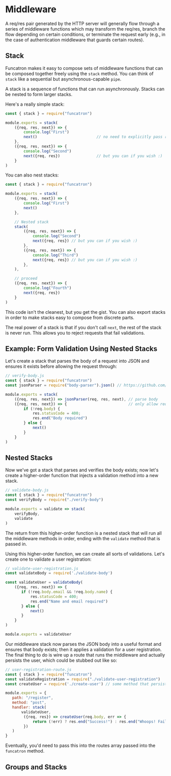 # Middleware

A req/res pair generated by the HTTP server will generally flow through a series of middleware functions which may transform the req/res, branch the flow depending on certain conditions, or terminate the request early \(e.g., in the case of authentication middleware that guards certain routes\).

## Stack

Funcatron makes it easy to compose sets of middleware functions that can be composed together freely using the `stack` method. You can think of `stack` like a sequential but asynchronous-capable `pipe`.

A stack is a sequence of functions that can run asynchronously. Stacks can be nested to form larger stacks.

Here's a really simple stack:

```javascript
const { stack } = require("funcatron")

module.exports = stack(
    ({req, res, next}) => {
        console.log("First")
        next()                          // no need to explicitly pass req/res through
    },
    ({req, res, next}) => {
        console.log("Second")
        next({req, res})                // but you can if you wish :)
    }
)
```

You can also nest stacks:

```javascript
const { stack } = require("funcatron")

module.exports = stack(
    ({req, res, next}) => {
        console.log("First")
        next()                          
    },

    // Nested stack
    stack(
        ({req, res, next}) => {
            console.log("Second")
            next({req, res}) // but you can if you wish :)
        },
        ({req, res, next}) => {
            console.log("Third")
            next({req, res}) // but you can if you wish :)
        },
    ),

    // proceed
    ({req, res, next}) => {
        console.log("Fourth")
        next({req, res})                
    }
)
```

This code isn't the cleanest, but you get the gist. You can also export stacks in order to make stacks easy to compose from discrete parts.

The real power of a stack is that if you don't call `next`, the rest of the stack is never run. This allows you to reject requests that fail validations.

## Example: Form Validation Using Nested Stacks

Let's create a stack that parses the body of a request into JSON and ensures it exists before allowing the request through:

```javascript
// verify-body.js
const { stack } = require("funcatron")
const jsonParser = require("body-parser").json() // https://github.com/expressjs/body-parser

module.exports = stack(
    ({req, res, next}) => jsonParser(req, res, next), // parse body
    ({req, res, next}) => {                           // only allow request that have bodies through.
        if (!req.body) {
            res.statusCode = 400;
            res.end("Body required")
        } else {
            next()
        }
    }
)
```

## Nested Stacks

Now we've got a stack that parses and verifies the body exists; now let's create a higher-order function that injects a validation method into a new stack.

```javascript
// validate-body.js
const { stack } = require("funcatron")
const verifyBody = require("./verify-body")

module.exports = validate => stack(
    verifyBody,
    validate
)
```

The return from this higher-order function is a nested stack that will run all the middleware methods in order, ending with the `validate` method that is passed in.

Using this higher-order function, we can create all sorts of validations. Let's create one to validate a user registration:

```javascript
// validate-user-registration.js
const validateBody = require('./validate-body')

const validateUser = validateBody(
    ({req, res, next}) => {
       if (!req.body.email && !req.body.name) {
           res.statusCode = 400;
           res.end("Name and email required")
       } else {
           next()
       }
    }
)

module.exports = validateUser
```

Our middleware stack now parses the JSON body into a useful format and ensures that body exists; then it applies a validation for a user registration. The final thing to do is wire up a route that runs the middleware and actually persists the user, which could be stubbed out like so:

```javascript
// user-registration-route.js
const { stack } = require("funcatron")
const validateRegistration = require("./validate-user-registration")
const createUser = require('./create-user') // some method that persists to DB

module.exports = {
   path: "/register",
   method: "post",
   handler: stack(
       validateUser, 
        ({req, res}) => createUser(req.body, err => {
            return (!err) ? res.end("Success!") : res.end("Whoops! Failure")
        })
   )
}
```

Eventually, you'd need to pass this into the routes array passed into the `funcatron` method.

## Groups and Stacks



